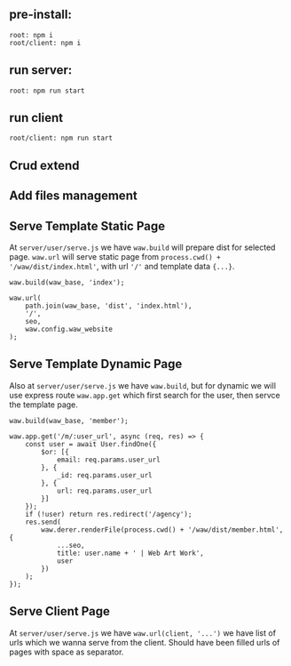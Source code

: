 ## pre-install:
```
root: npm i
root/client: npm i
```
## run server:
```
root: npm run start
```
## run client
```
root/client: npm run start
```

## Crud extend
## Add files management
## Serve Template Static Page
At `server/user/serve.js` we have `waw.build` will prepare dist for selected page. `waw.url` will serve static page from `process.cwd() + '/waw/dist/index.html'`, with url `'/'` and template data `{...}`.
```
waw.build(waw_base, 'index');

waw.url(
	path.join(waw_base, 'dist', 'index.html'),
	'/',
	seo,
	waw.config.waw_website
);
```
## Serve Template Dynamic Page
Also at `server/user/serve.js` we have `waw.build`, but for dynamic we will use express route `waw.app.get` which first search for the user, then servce the template page.
```
waw.build(waw_base, 'member');

waw.app.get('/m/:user_url', async (req, res) => {
	const user = await User.findOne({
		$or: [{
			email: req.params.user_url
		}, {
			_id: req.params.user_url
		}, {
			url: req.params.user_url
		}]
	});
	if (!user) return res.redirect('/agency');
	res.send(
		waw.derer.renderFile(process.cwd() + '/waw/dist/member.html', {
			...seo,
			title: user.name + ' | Web Art Work',
			user
		})
	);
});
```
## Serve Client Page
At `server/user/serve.js` we have `waw.url(client, '...')` we have list of urls which we wanna serve from the client. Should have been filled urls of pages with space as separator.
